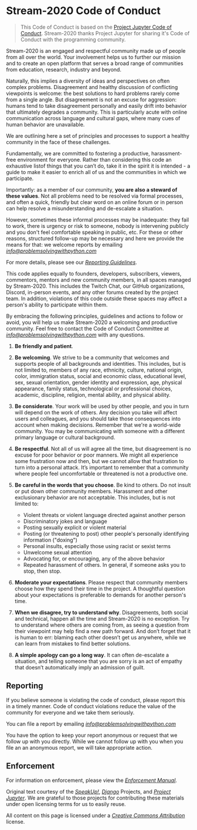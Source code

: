 # Stream-2020 Code of Conduct

 > This Code of Conduct is based on the [Project Jupyter Code of Conduct](https://github.com/jupyter/governance/blob/master/conduct/code_of_conduct.md). Stream-2020 thanks Project Jupyter for sharing it's Code of Conduct with the programming community.

Stream-2020 is an engaged and respectful community made up of people from all over the world. Your involvement helps us to further our mission and to create an open platform that serves a broad range of communities from education, research, industry and beyond.

Naturally, this implies a diversity of ideas and perspectives on often complex problems. Disagreement and healthy discussion of conflicting viewpoints is welcome: the best solutions to hard problems rarely come from a single angle. But disagreement is not an excuse for aggression: humans tend to take disagreement personally and easily drift into behavior that ultimately degrades a community. This is particularly acute with online communication across language and cultural gaps, where many cues of human behavior are unavailable.

We are outlining here a set of principles and processes to support a healthy community in the face of these challenges.

Fundamentally, we are committed to fostering a productive, harassment-free environment for everyone. Rather than considering this code an exhaustive listof things that you can’t do, take it in the spirit it is intended - a guide to make it easier to enrich all of us and the communities in which we participate.

Importantly: as a member of our community, **you are also a steward of these values**.  Not all problems need to be resolved via formal processes, and often a quick, friendly but clear word on an online forum or in person can help resolve a misunderstanding and de-escalate a situation.

However, sometimes these informal processes may be inadequate: they fail to work, there is urgency or risk to someone, nobody is intervening publicly and you don't feel comfortable speaking in public, etc.  For these or other reasons, structured follow-up may be necessary and here we provide the means for that: we welcome reports by emailing [*info@problemsolvingwithpython.com*](mailto:info@problemsolvingwithpython.com)

For more details, please see our [*Reporting Guidelines*](reporting_online.md).

This code applies equally to founders, developers, subscribers, viewers, commentors, mentors and new community members, in all spaces managed by Stream-2020. This includes the Twitch Chat, our GitHub organizations, Discord, in-person events, and any other forums created by the project team. In addition, violations of this code outside these spaces may affect a person's ability to participate within them.

By embracing the following principles, guidelines and actions to follow or avoid, you will help us make Stream-2020 a welcoming and productive community. Feel free to contact the Code of Conduct Committee at [*info@problemsolvingwithpython.com*](mailto:info@problemsolvingwithpython.com) with any questions.

1. **Be friendly and patient**.

2. **Be welcoming**. We strive to be a community that welcomes and supports people of all backgrounds and identities. This includes, but is not limited to, members of any race, ethnicity, culture, national origin, color, immigration status, social and economic class, educational level, sex, sexual orientation, gender identity and expression, age, physical appearance, family status, technological or professional choices, academic, discipline, religion, mental ability, and physical ability.

3. **Be considerate**. Your work will be used by other people, and you in turn will depend on the work of others. Any decision you take will affect users and colleagues, and you should take those consequences into account when making decisions. Remember that we're a world-wide community. You may be communicating with someone with a different primary language or cultural background.

4. **Be respectful**. Not all of us will agree all the time, but disagreement is no excuse for poor behavior or poor manners. We might all experience some frustration now and then, but we cannot allow that frustration to turn into a personal attack. It’s important to remember that a community where people feel uncomfortable or threatened is not a productive one.

5. **Be careful in the words that you choose**. Be kind to others. Do not insult or put down other community members. Harassment and other exclusionary behavior are not acceptable. This includes, but is not limited to:

   * Violent threats or violent language directed against another person
   * Discriminatory jokes and language
   * Posting sexually explicit or violent material
   * Posting (or threatening to post) other people's personally identifying information ("doxing")
   * Personal insults, especially those using racist or sexist terms
   * Unwelcome sexual attention
   * Advocating for, or encouraging, any of the above behavior
   * Repeated harassment of others. In general, if someone asks you to stop, then stop.

6. **Moderate your expectations**. Please respect that community members choose how they spend their time in the project. A thoughtful question about your expectations is preferable to demands for another person's time.

7. **When we disagree, try to understand why**. Disagreements, both social and technical, happen all the time and Stream-2020 is no exception.  Try to understand where others are coming from, as seeing a question from their viewpoint may help find a new path forward.  And don’t forget that it is human to err: blaming each other doesn’t get us anywhere, while we can learn from mistakes to find better solutions.

8. **A simple apology can go a long way**. It can often de-escalate a situation, and telling someone that you are sorry is an act of empathy that doesn’t automatically imply an admission of guilt.

## Reporting

If you believe someone is violating the code of conduct, please report this in a timely manner. Code of conduct violations reduce the value of the community for everyone and we take them seriously.

You can file a report by emailing [*info@problemsolvingwithpython.com*](mailto:info@problemsolvingwithpython.com)

You have the option to keep your report anonymous or request that we follow up with you directly. While we cannot follow up with you when you file an an anonymous report, we will take appropriate action.

## Enforcement

For information on enforcement, please view the [*Enforcement Manual*](enforcement.md).

Original text courtesy of the [*SpeakUp!*](http://web.archive.org/web/20141109123859/http://speakup.io/coc.html), [*Django*](https://www.djangoproject.com/conduct) Projects, and [*Project Jupyter*](https://github.com/jupyter/governance/blob/master/conduct/code_of_conduct.md).  We are grateful to those projects for contributing these materials under open licensing terms for us to easily reuse.

All content on this page is licensed under a [*Creative Commons
Attribution*](http://creativecommons.org/licenses/by/3.0/) license.
